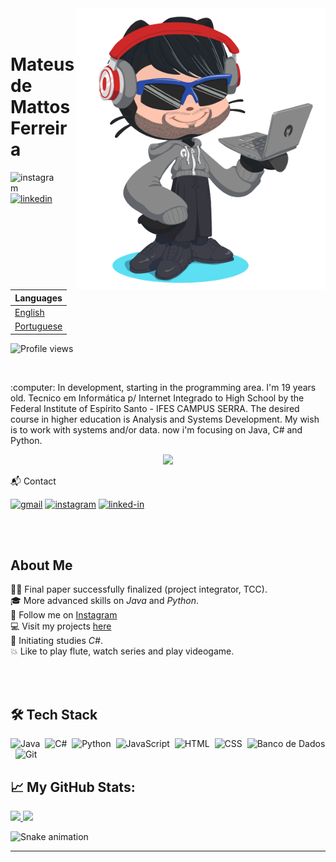 <img align="right" width="400em" style="margin-top:0px" src="Capturar-removebg-preview.png">

</br>
</br>

<div dsplay="inline-block">
 
 <h1>Mateus de Mattos Ferreira</h1>
 <a href="https://www.instagram.com/mateusmattos2/">
    <img align="left" width="80px" src="https://i.ibb.co/qkGSp1D/instagram.png" alt="instagram" style="vertical-align:top;">
  </a> 
  
  <a href="https://www.linkedin.com/in/mateus-ferreira-270259180/">
    <img width="80px" src="https://i.ibb.co/RyZx12b/linkedin.png" alt="linkedin" style="vertical-align:top;">
  </a>
</div>




<br />
<br />

|   Languages   |
|-----------|
|[English](README.md)| 
|[Portuguese](readme_ptBR.md)| 
 
<p align="left"> <img src="https://komarev.com/ghpvc/?username=mateusmattos1&color=blue" alt="Profile views" /> </p>

<br />

<p align="left" text-align="justify"> 
  :computer: In development, starting in the programming area. I'm 19 years old. Tecnico em Informática p/ Internet Integrado to High School by the Federal Institute of Espírito Santo - IFES CAMPUS SERRA. The desired course in higher education is Analysis and Systems Development. My wish is to work with systems and/or data. now i'm focusing on Java, C# and Python.
</p>

<p align="center">
  <img src="https://super.abril.com.br/wp-content/uploads/2016/09/super_imggato_digitando_0.gif" width="350">
</p>


📬 Contact

[![gmail](https://img.shields.io/badge/Gmail-D14836?style=for-the-badge&logo=Gmail&logoColor=white)](mailto:mailto:mateusmattos327@gmail.com)
[![instagram](https://img.shields.io/badge/Instagram-E4405F?style=for-the-badge&logo=instagram&logoColor=white)](https://www.instagram.com/mateusmattos2/)
[![linked-in](https://img.shields.io/badge/Linkedin-0077B5?style=for-the-badge&logo=LinkedIn&logoColor=white)](https://www.linkedin.com/in/mateus-ferreira-270259180/)
   
<br />
<br />
<!-- About -->

## About Me
  👩‍🎓 Final paper successfully finalized (project integrator, TCC).
  <br />
  🎓 More advanced skills on *Java* and *Python*.
  <br />
  🔆 Follow me on [Instagram](https://www.instagram.com/mateusmattos2/)
  <br />
  💻 Visit my projects [here](https://github.com/mateusmattos1?tab=repositories)
  <br />
  🔷 Initiating studies *C#*.
  <br />
  💥 Like to play flute, watch series and play videogame.
  
<br><br>

## 🛠 Tech Stack
![Java](https://img.shields.io/badge/-Java-05122A?style=for-the-badge&logo=Java&logoColor=java)&nbsp;
![C#](https://img.shields.io/badge/C%23-239120?style=for-the-badge&logo=c-sharp&logoColor=white)&nbsp;
![Python](https://img.shields.io/badge/Python-14354C?style=for-the-badge&logo=python&logoColor=white)&nbsp;
![JavaScript](https://img.shields.io/badge/-JavaScript-05122A?style=for-the-badge&logo=JAVASCRIPT&logoColor=javascript)&nbsp;
![HTML](https://img.shields.io/badge/-HTML-05122A?style=for-the-badge&logo=HTML5&logoColor=html)&nbsp;
![CSS](https://img.shields.io/badge/-CSS-2C8EBB?style=for-the-badge&logo=CSS3&logoColor=css)&nbsp;
![Banco de Dados](https://img.shields.io/badge/MySQL-00000F?style=for-the-badge&logo=mysql&logoColor=white)&nbsp;
![Git](https://img.shields.io/badge/-Git-05122A?style=for-the-badge&logo=GIT&logoColor=git)&nbsp;



## 📈 My GitHub Stats:

<p align="left"> 
<a href="https://github.com/mateusmattos1">
  <img height="170em" src="https://github-readme-stats-eight-theta.vercel.app/api?username=mateusmattos1&show_icons=true&theme=algolia&include_all_commits=true&count_private=true"/>
  <img height="170em" src="https://github-readme-stats-eight-theta.vercel.app/api/top-langs/?username=mateusmattos1&layout=compact&langs_count=8&theme=algolia"/>
</a>
</p>

![Snake animation](https://github.com/mateusmattos1/mateusmattos1/blob/output/github-contribution-grid-snake.svg)&nbsp;

</p>


 
---
